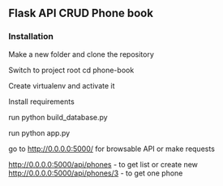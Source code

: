 ## Flask API CRUD Phone book

### Installation

Make a new folder and clone the repository

Switch to project root cd phone-book

Create virtualenv and activate it

Install requirements

run python build_database.py

run python app.py

go to http://0.0.0.0:5000/ for browsable API or make requests

http://0.0.0.0:5000/api/phones - to get list or create new
http://0.0.0.0:5000/api/phones/3 - to get one phone



